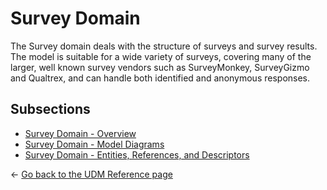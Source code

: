 # Survey Domain

The Survey domain deals with the structure of surveys and survey results. The
model is suitable for a wide variety of surveys, covering many of the larger,
well known survey vendors such as SurveyMonkey, SurveyGizmo and Qualtrex, and
can handle both identified and anonymous responses.

## Subsections

* [Survey Domain - Overview](./overview.md)
* [Survey Domain - Model Diagrams](./model-diagrams.md)
* [Survey Domain - Entities, References, and Descriptors](./entities-references-and-descriptors.md)

← [Go back to the UDM Reference page](../readme.md)
